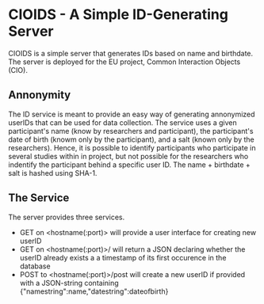 # CIOIDS - A Simple ID-Generating Server
CIOIDS is a simple server that generates IDs based on name and birthdate.
The server is deployed for the EU project, Common Interaction Objects (CIO).

## Annonymity
The ID service is meant to provide an easy way of generating annonymized userIDs that can be used for data collection.
The service uses a given participant's name (know by researchers and participant), the participant's date of birth (knowm only by the participant), and a salt (known only by the researchers).
Hence, it is possible to identify participants who participate in several studies within in project, but not possible for the researchers who indentify the participant behind a specific user ID.
The name + birthdate + salt is hashed using SHA-1.

## The Service
The server provides three services.
* GET on <hostname(:port)> will provide a user interface for creating new userID
* GET on <hostname(:port)>/<userID> will return a JSON declaring whether the userID already exists a a timestamp of its first occurence in the database
* POST to <hostname(:port)>/post will create a new userID if provided with a JSON-string containing {"namestring":name,"datestring":dateofbirth}

